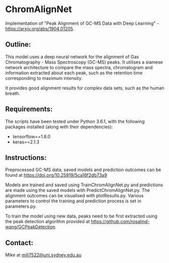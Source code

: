 # ChromAlignNet

Implementation of "Peak Alignment of GC-MS Data with Deep Learning" - https://arxiv.org/abs/1904.01205.

## Outline:
This model uses a deep neural network for the alignment of Gas Chromatography - Mass Spectroscopy (GC-MS) peaks.
It utilises a siamese network architecture to compare the mass spectra, chromatogram and information extracted about each peak, such as the retention time corresponding to maximum intensity.

It provides good alignment results for complex data sets, such as the human breath.


## Requirements:
The scripts have been tested under Python 3.6.1, with the following packages installed (along with their dependencies):

* tensorflow==1.8.0
* keras==2.1.3

## Instructions:
Preprocessed GC-MS data, saved models and prediction outcomes can be found at https://doi.org/10.25919/5ca16f2db73a9

Models are trained and saved using TrainChromAlignNet.py and predictions are made using the saved models with PredictChromAlignNet.py. The alignment outcomes can be visualised with plotResults.py. Various parameters to control the training and prediction process is set in parameters.py.

To train the model using new data, peaks need to be first extracted using the peak detection algorithm provided at https://github.com/rosalind-wang/GCPeakDetection.


## Contact:
Mike at mili7522@uni.sydney.edu.au
